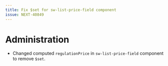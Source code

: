 ```yaml
---
title: Fix $set for sw-list-price-field component
issue: NEXT-40849
---
```

# Administration
* Changed computed `regulationPrice` in `sw-list-price-field` component to remove `$set`.
